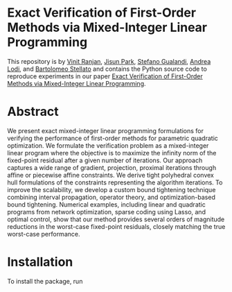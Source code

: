 # Exact Verification of First-Order Methods via Mixed-Integer Linear Programming
This repository is by [Vinit Ranjan](https://vinitranjan1.github.io/), [Jisun Park](https://jisunp515.github.io/), [Stefano Gualandi](https://mate.unipv.it/gualandi/), [Andrea Lodi](https://tech.cornell.edu/people/andrea-lodi/), and [Bartolomeo Stellato](https://stellato.io/) and contains the Python source code to reproduce experiments in our paper [Exact Verification of First-Order Methods via Mixed-Integer Linear Programming](https://arxiv.org/abs/2412.11330).

# Abstract
We present exact mixed-integer linear programming formulations for verifying the performance of first-order methods for parametric quadratic optimization. We formulate the verification problem as a mixed-integer linear program where the objective is to maximize the infinity norm of the fixed-point residual after a given number of iterations. Our approach captures a wide range of gradient, projection, proximal iterations through affine or piecewise affine constraints. We derive tight polyhedral convex hull formulations of the constraints representing the algorithm iterations. To improve the scalability, we develop a custom bound tightening technique combining interval propagation, operator theory, and optimization-based bound tightening. Numerical examples, including linear and quadratic programs from network optimization, sparse coding using Lasso, and optimal control, show that our method provides several orders of magnitude reductions in the worst-case fixed-point residuals, closely matching the true worst-case performance.

# Installation
To install the package, run
